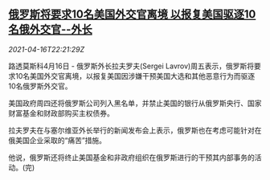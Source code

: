 <!--1618612262000-->
[俄罗斯将要求10名美国外交官离境 以报复美国驱逐10名俄外交官--外长](https://cn.reuters.com/article/ru-us-dip-0417-idCNKBS2C32SM)
------

<div><i>2021-04-16T22:21:29Z</i></div><p>路透莫斯科4月16日 - 俄罗斯外长拉夫罗夫(Sergei Lavrov)周五表示，俄罗斯将要求10名美国外交官离境，以报复美国因涉嫌干预美国大选和其他恶意行为而驱逐10名俄罗斯外交官。</p><p>美国政府周四还将俄罗斯公司列入黑名单，并禁止美国的银行从俄罗斯央行、国家财富基金和财政部购买主权债券。</p><p>拉夫罗夫在与塞尔维亚外长举行的新闻发布会上表示，俄罗斯也在考虑可能针对在俄美国企业采取的“痛苦”措施。</p><p>他说，俄罗斯还将终止美国基金和非政府组织在俄罗斯进行的干预其内部事务的活动。(完)</p>
